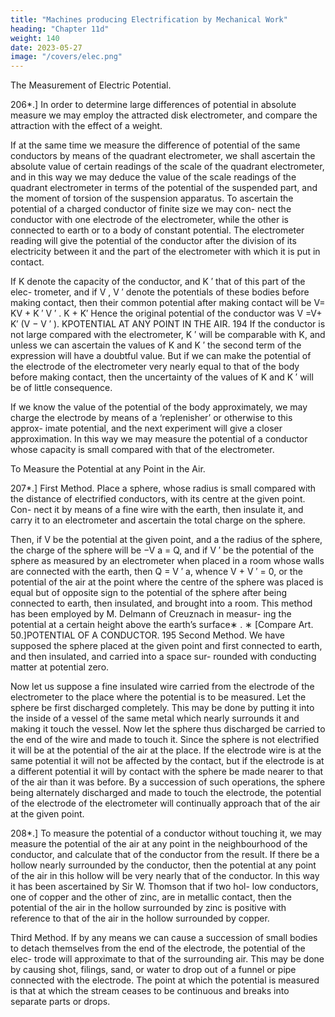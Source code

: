 ```yaml
---
title: "Machines producing Electrification by Mechanical Work"
heading: "Chapter 11d"
weight: 140
date: 2023-05-27
image: "/covers/elec.png"
---
```



The Measurement of Electric Potential.

206*.] In order to determine large differences of potential in absolute measure we may employ the attracted disk electrometer, and compare the attraction with the effect of a weight.

If at the same time we measure the difference of potential of the same conductors by means of the quadrant electrometer, we shall ascertain the absolute value of certain readings of the scale of the quadrant electrometer, and in this way we may deduce the value of the scale readings of the quadrant electrometer in terms of the potential of the suspended part, and the moment of torsion of the suspension apparatus. To ascertain the potential of a charged conductor of finite size we may con- nect the conductor with one electrode of the electrometer, while the other is connected to earth or to a body of constant potential. The electrometer reading will give the potential of the conductor after the division of its electricity between it and the part of the electrometer with which it is put in contact.

If
K denote the capacity of the conductor, and K ′ that of this part of the elec-
trometer, and if V , V ′ denote the potentials of these bodies before making
contact, then their common potential after making contact will be
V=
KV + K ′ V ′
.
K + K′
Hence the original potential of the conductor was
V =V+
K′
(V − V ′ ).
KPOTENTIAL AT ANY POINT IN THE AIR.
194
If the conductor is not large compared with the electrometer, K ′ will be
comparable with K, and unless we can ascertain the values of K and K ′ the
second term of the expression will have a doubtful value. But if we can make
the potential of the electrode of the electrometer very nearly equal to that of
the body before making contact, then the uncertainty of the values of K and
K ′ will be of little consequence.

If we know the value of the potential of the body approximately, we may
charge the electrode by means of a ‘replenisher’ or otherwise to this approx-
imate potential, and the next experiment will give a closer approximation.
In this way we may measure the potential of a conductor whose capacity is
small compared with that of the electrometer.

To Measure the Potential at any Point in the Air.

207*.] First Method. Place a sphere, whose radius is small compared with
the distance of electrified conductors, with its centre at the given point. Con-
nect it by means of a fine wire with the earth, then insulate it, and carry it to
an electrometer and ascertain the total charge on the sphere.

Then, if V be the potential at the given point, and a the radius of the sphere,
the charge of the sphere will be −V a = Q, and if V ′ be the potential of the
sphere as measured by an electrometer when placed in a room whose walls
are connected with the earth, then
Q = V ′ a,
whence
V + V ′ = 0,
or the potential of the air at the point where the centre of the sphere was
placed is equal but of opposite sign to the potential of the sphere after being
connected to earth, then insulated, and brought into a room.
This method has been employed by M. Delmann of Creuznach in measur-
ing the potential at a certain height above the earth’s surface∗ .
∗
[Compare Art. 50.]POTENTIAL OF A CONDUCTOR.
195
Second Method. We have supposed the sphere placed at the given point
and first connected to earth, and then insulated, and carried into a space sur-
rounded with conducting matter at potential zero.

Now let us suppose a fine insulated wire carried from the electrode of the
electrometer to the place where the potential is to be measured. Let the sphere
be first discharged completely. This may be done by putting it into the inside
of a vessel of the same metal which nearly surrounds it and making it touch
the vessel. Now let the sphere thus discharged be carried to the end of the
wire and made to touch it. Since the sphere is not electrified it will be at the
potential of the air at the place. If the electrode wire is at the same potential
it will not be affected by the contact, but if the electrode is at a different
potential it will by contact with the sphere be made nearer to that of the
air than it was before. By a succession of such operations, the sphere being
alternately discharged and made to touch the electrode, the potential of the
electrode of the electrometer will continually approach that of the air at the
given point.

208*.] To measure the potential of a conductor without touching it, we
may measure the potential of the air at any point in the neighbourhood of the
conductor, and calculate that of the conductor from the result. If there be a
hollow nearly surrounded by the conductor, then the potential at any point of
the air in this hollow will be very nearly that of the conductor.
In this way it has been ascertained by Sir W. Thomson that if two hol-
low conductors, one of copper and the other of zinc, are in metallic contact,
then the potential of the air in the hollow surrounded by zinc is positive with
reference to that of the air in the hollow surrounded by copper.

Third Method. If by any means we can cause a succession of small bodies
to detach themselves from the end of the electrode, the potential of the elec-
trode will approximate to that of the surrounding air. This may be done by
causing shot, filings, sand, or water to drop out of a funnel or pipe connected
with the electrode. The point at which the potential is measured is that at
which the stream ceases to be continuous and breaks into separate parts or
drops.

